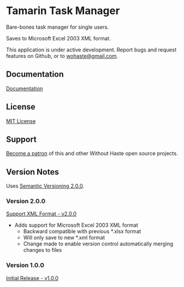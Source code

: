 # Tamarin Task Manager

Bare-bones task manager for single users.

Saves to Microsoft Excel 2003 XML format.

This application is under active development. Report bugs and request features on Github, or to wohaste@gmail.com.

## Documentation

[Documentation](blob/master/documentation/documentation.md)

## License

[MIT License](blob/master/LICENSE) 

## Support

[Become a patron](https://www.patreon.com/withouthaste) of this and other Without Haste open source projects.

## Version Notes

Uses [Semantic Versioning 2.0.0](https://semver.org/).

### Version 2.0.0

[Support XML Format - v2.0.0](releases/tag/v2.0.0)

* Adds support for Microsoft Excel 2003 XML format
  - Backward compatible with previous *.xlsx format
  - Will only save to new *.xml format
  - Change made to enable version control automatically merging changes to files

### Version 1.0.0

[Initial Release - v1.0.0](releases/tag/v1.0.0)
